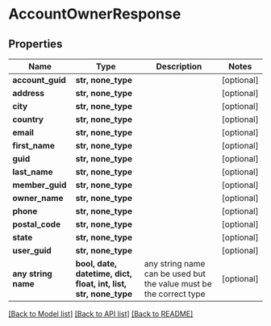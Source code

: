 # AccountOwnerResponse


## Properties
Name | Type | Description | Notes
------------ | ------------- | ------------- | -------------
**account_guid** | **str, none_type** |  | [optional] 
**address** | **str, none_type** |  | [optional] 
**city** | **str, none_type** |  | [optional] 
**country** | **str, none_type** |  | [optional] 
**email** | **str, none_type** |  | [optional] 
**first_name** | **str, none_type** |  | [optional] 
**guid** | **str, none_type** |  | [optional] 
**last_name** | **str, none_type** |  | [optional] 
**member_guid** | **str, none_type** |  | [optional] 
**owner_name** | **str, none_type** |  | [optional] 
**phone** | **str, none_type** |  | [optional] 
**postal_code** | **str, none_type** |  | [optional] 
**state** | **str, none_type** |  | [optional] 
**user_guid** | **str, none_type** |  | [optional] 
**any string name** | **bool, date, datetime, dict, float, int, list, str, none_type** | any string name can be used but the value must be the correct type | [optional]

[[Back to Model list]](../README.md#documentation-for-models) [[Back to API list]](../README.md#documentation-for-api-endpoints) [[Back to README]](../README.md)


